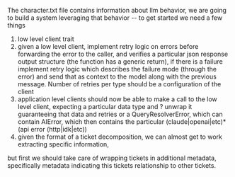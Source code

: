 The character.txt file contains information about llm behavior, we are going to build a system leveraging that behavior -- to get started we need a few things
1. low level client trait
2. given a low level client, implement retry logic on errors before forwarding the error to the caller, and verifies a particular json response output structure (the function has a generic return), if there is a failure implement retry logic which describes the failure mode (through the error) and send that as context to the model along with the previous message. Number of retries per type should be a configuration of the client
3. application level clients should now be able to make a call to the low level client, expecting a particular data type and ? unwrap it guaranteeing that data and retries or a QueryResolverError, which can contain AIError, which then contains the particular (claude|openai|etc)*(api error (http|idk|etc)) 
4. given the format of a ticket decomposition, we can almost get to work extracting specific information, 




but first we should take care of wrapping tickets in additional metadata, specifically metadata indicating this tickets relationship to other tickets.

